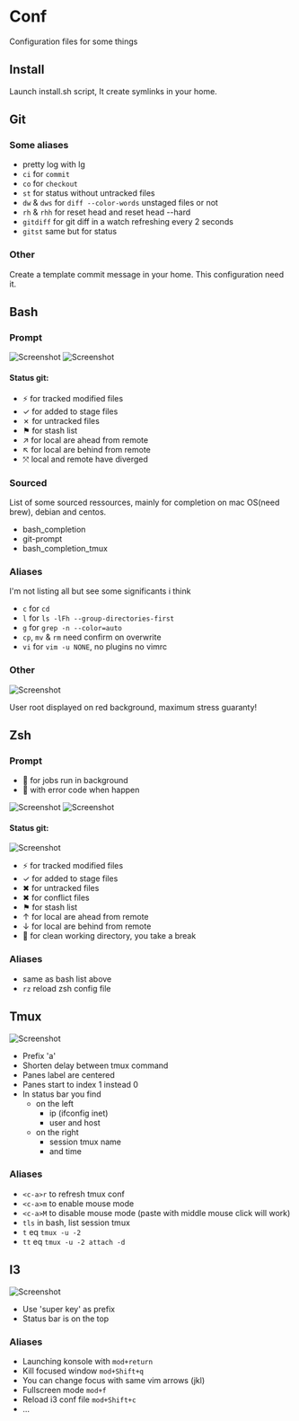 # Conf

Configuration files for some things

## Install

Launch install.sh script,
It create symlinks in your home.

## Git

### Some aliases
* pretty log with lg
* `ci` for `commit`
* `co` for `checkout`
* `st` for status without untracked files
* `dw` & `dws` for `diff --color-words` unstaged files or not
* `rh` & `rhh` for reset head and reset head --hard
* `gitdiff` for git diff in a watch refreshing every 2 seconds
* `gitst` same but for status

### Other
Create a template commit message in your home.
This configuration need it.

## Bash

### Prompt
![Screenshot](screenshot-prompt1-git-status.png)
![Screenshot](screenshot-prompt2-git-remote.png)

#### Status git:
* ⚡ for tracked modified files
* ✓ for added to stage files
* ✗ for untracked files
* ⚑ for stash list
* ↗ for local are ahead from remote
* ↖ for local are behind from remote
* ⤧ local and remote have diverged

### Sourced
List of some sourced ressources, mainly for completion on mac OS(need brew), debian and centos.
* bash_completion
* git-prompt
* bash_completion_tmux

### Aliases
I'm not listing all but see some significants i think
* `c` for `cd`
* `l` for `ls -lFh --group-directories-first`
* `g` for `grep -n --color=auto`
* `cp`, `mv` & `rm` need confirm on overwrite
* `vi` for `vim -u NONE`, no plugins no vimrc

### Other
![Screenshot](screenshot-prompt3-root.png)

User root displayed on red background, maximum stress guaranty!

## Zsh

### Prompt
*  for jobs run in background
*  with error code when happen

![Screenshot](zsh-prompt-jobs.png)
![Screenshot](zsh-prompt-error.png)

#### Status git:
![Screenshot](zsh-prompt-git.png)
* ⚡ for tracked modified files
* ✓ for added to stage files
* ✖ for untracked files
* ✖ for conflict files
* ⚑ for stash list
* ↑ for local are ahead from remote
* ↓ for local are behind from remote
*  for clean working directory, you take a break

### Aliases
* same as bash list above
* `rz` reload zsh config file

## Tmux
![Screenshot](screenshot-tmux.png)

* Prefix 'a'
* Shorten delay between tmux command
* Panes label are centered
* Panes start to index 1 instead 0
* In status bar you find
    * on the left
        * ip (ifconfig inet)
        * user and host
    * on the right
        * session tmux name
        * and time

### Aliases
* `<c-a>r` to refresh tmux conf
* `<c-a>m` to enable mouse mode
* `<c-a>M` to disable mouse mode (paste with middle mouse click will work)
* `tls` in bash, list session tmux
* `t` eq `tmux -u -2`
* `tt` eq `tmux -u -2 attach -d`

## I3
![Screenshot](screenshot-i3.png)

* Use 'super key' as prefix
* Status bar is on the top

### Aliases
* Launching konsole with `mod+return`
* Kill focused window `mod+Shift+q`
* You can change focus with same vim arrows (jkl)
* Fullscreen mode `mod+f`
* Reload i3 conf file `mod+Shift+c`
* …
